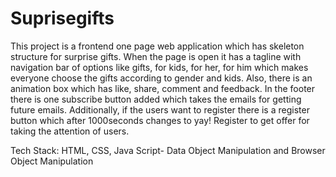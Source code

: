 # Suprisegifts



This project is a frontend one page web application which has skeleton structure for surprise gifts. When the page is open it has a tagline with navigation bar of options like gifts, for kids, for her, for him which makes everyone choose the gifts according to gender and kids. Also, there is an animation box which has like, share, comment and feedback. In the footer there is one subscribe button added which takes the emails for getting future emails. Additionally, if the users want to register there is a register button which after 1000seconds changes to yay! Register to get offer for taking the attention of users.

Tech Stack: HTML, CSS, Java Script- Data Object Manipulation and Browser Object Manipulation

